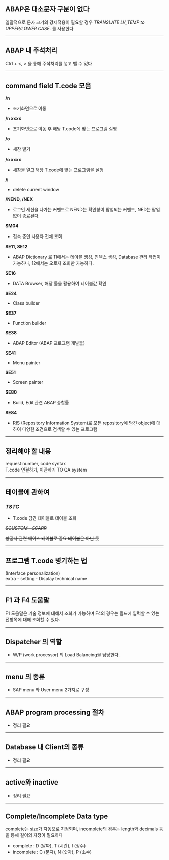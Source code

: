 ## ABAP은 대소문자 구분이 없다

일괄적으로 문자 크기의 강제적용이 필요할 경우
_TRANSLATE LV_TEMP to UPPER/LOWER CASE._ 를 사용한다

---

## ABAP 내 주석처리

Ctrl + <, > 을 통해 주석처리를 넣고 뺄 수 있다

---

## command field T.code 모음

**/n**

- 초기화면으로 이동

**/n xxxx**

- 초기화면으로 이동 후 해당 T.code에 맞는 프로그램 실행

**/o**

- 새창 열기

**/o xxxx**

- 새창을 열고 해당 T.code에 맞는 프로그램을 실행

**/i**

- delete current window

**/NEND, /NEX**

- 로그인 세션을 나가는 커맨드로 NEND는 확인창이 팝업되는 커맨드, NED는 팝업 없이 종료된다.

**SM04**

- 접속 중인 사용자 전체 조회

**SE11, SE12**

- ABAP Dictionary 로 11에서는 테이블 생성, 인덱스 생성, Database 관리 작업이 가능하나, 12에서는 오로지 조회만 가능하다.

**SE16**

- DATA Browser, 해당 툴을 활용하여 테이블값 확인

**SE24**

- Class builder

**SE37**

- Function builder

**SE38**

- ABAP Editor (ABAP 프로그램 개발툴)

**SE41**

- Menu painter

**SE51**

- Screen painter

**SE80**

- Build, Edit 관련 ABAP 종합툴

**SE84**

- RIS (Repository Information System)로 모든 repository에 담긴 object에 대하여 다양한 조건으로 검색할 수 있는 프로그램

---

## 정리해야 할 내용

request number, code syntax <br />
T.code 연결하기, 이관하기 TO QA system

---

## 테이블에 관하여

### **_TSTC_**

- T.code 담긴 테이블로 테이블 조회

_~~SCUSTOM - SCARR~~_

~~항공사 관련 베이스 테이블로 중요 테이블은 아닌 듯~~

---

## 프로그램 T.code 병기하는 법

(Interface personalization) <br />
extra - setting - Display technical name

---

## F1 과 F4 도움말

F1 도움말은 기술 정보에 대해서 조회가 가능하며 F4의 경우는 필드에 입력할 수 있는 전항목에 대해 조회할 수 있다.

---

## Dispatcher 의 역할

- W/P (work processor) 의 Load Balancing을 담당한다.

---

## menu 의 종류

- SAP menu 와 User menu 2가지로 구성

---

## ABAP program processing 절차

- 정리 필요

---

## Database 내 Client의 종류

- 정리 필요

---

## active와 inactive

- 정리 필요

---

## Complete/Incomplete Data type

complete는 size가 자동으로 지정되며,
incomplete의 경우는 length와 decimals 등을 통해 길이의 지정이 필요하다

- complete : D (날짜), T (시간), I (정수)
- incomplete : C (문자), N (숫자), P (소수)
